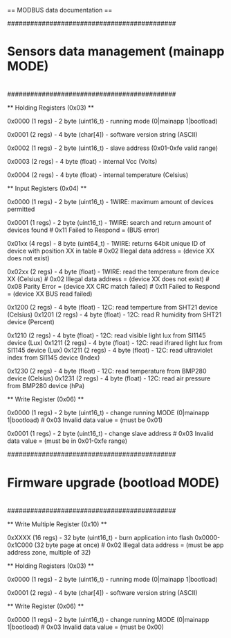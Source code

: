 

== MODBUS data documentation ==


############################################
#                                          #
# Sensors data management (mainapp MODE)   #
#                                          #
############################################

** Holding Registers (0x03) **

   0x0000 (1 regs) - 2 byte (uint16_t)   - running mode (0|mainapp 1|bootload)

   0x0001 (2 regs) - 4 byte (char[4])    - software version string (ASCII)

   0x0002 (1 regs) - 2 byte (uint16_t)   - slave address (0x01-0xfe valid range)

   0x0003 (2 regs) - 4 byte (float)      - internal Vcc (Volts)

   0x0004 (2 regs) - 4 byte (float)      - internal temperature (Celsius)

** Input Registers (0x04) **

   0x0000 (1 regs) - 2 byte (uint16_t)   - 1WIRE: maximum amount of devices permitted


   0x0001 (1 regs) - 2 byte (uint16_t)   - 1WIRE: search and return amount of devices found
                                           # 0x11 Failed to Respond    = (BUS error)

   0x01xx (4 regs) - 8 byte (uint64_t)   - 1WIRE: returns 64bit unique ID of device with position XX in table
                                           # 0x02 Illegal data address = (device XX does not exist)

   0x02xx (2 regs) - 4 byte (float)      - 1WIRE: read the temperature from device XX (Celsius)
                                           # 0x02 Illegal data address = (device XX does not exist)
                                           # 0x08 Parity Error         = (device XX CRC match failed)
                                           # 0x11 Failed to Respond    = (device XX BUS read failed)

   0x1200 (2 regs) - 4 byte (float)      - 12C: read temperture from SHT21 device (Celsius)
   0x1201 (2 regs) - 4 byte (float)      - 12C: read R humidity from SHT21 device (Percent)

   0x1210 (2 regs) - 4 byte (float)      - 12C: read visible light lux from SI1145 device (Lux)
   0x1211 (2 regs) - 4 byte (float)      - 12C: read ifrared light lux from SI1145 device (Lux)
   0x1211 (2 regs) - 4 byte (float)      - 12C: read ultraviolet index from SI1145 device (Index)

   0x1230 (2 regs) - 4 byte (float)      - 12C: read temperature from BMP280 device (Celsius)
   0x1231 (2 regs) - 4 byte (float)      - 12C: read air pressure from BMP280 device (hPa)

** Write Register (0x06) **

   0x0000 (1 regs) - 2 byte (uint16_t)   - change running MODE (0|mainapp 1|bootload)
                                           # 0x03 Invalid data value   = (must be 0x01)

   0x0001 (1 regs) - 2 byte (uint16_t)   - change slave address
                                           # 0x03 Invalid data value   = (must be in 0x01-0xfe range)

############################################
#                                          #
# Firmware upgrade (bootload MODE)         #
#                                          #
############################################

** Write Multiple Register (0x10) **

   0xXXXX (16 regs) - 32 byte (uint16_t) - burn application into flash 0x0000-0x1C000 (32 byte page at once)
                                           # 0x02 Illegal data address  = (must be app address zone, multiple of 32)

** Holding Registers (0x03) **

   0x0000 (1 regs) - 2 byte (uint16_t)   - running mode (0|mainapp 1|bootload)

   0x0001 (2 regs) - 4 byte (char[4])    - software version string (ASCII)

** Write Register (0x06) **

   0x0000 (1 regs) - 2 byte (uint16_t)   - change running MODE (0|mainapp 1|bootload)
                                           # 0x03 Invalid data value   = (must be 0x00)
